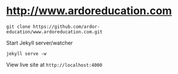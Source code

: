 # http://www.ardoreducation.com

```
git clone https://github.com/ardor-education/www.ardoreducation.com.git
```

Start Jekyll server/watcher
```
jekyll serve -w
```

View live site at `http://localhost:4000`
